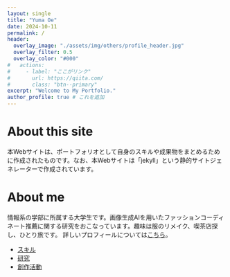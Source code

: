 ```yaml
---
layout: single
title: "Yuma Oe"
date: 2024-10-11
permalink: /
header:
  overlay_image: "./assets/img/others/profile_header.jpg"
  overlay_filter: 0.5
  overlay_color: "#000"
#   actions:
#     - label: "ここがリンク"
#       url: https://qiita.com/
#       class: "btn--primary"
excerpt: "Welcome to My Portfolio."
author_profile: true # これを追加
---
```


# About this site
本Webサイトは、ポートフォリオとして自身のスキルや成果物をまとめるために作成されたものです。なお、本Webサイトは「jekyll」という静的サイトジェネレーターで作成されています。

# About me
情報系の学部に所属する大学生です。画像生成AIを用いたファッションコーディネート推薦に関する研究をおこなっています。趣味は服のリメイク、喫茶店探し、ひとり旅です。
詳しいプロフィールについては[こちら](/myself)。
- [スキル](/skills)
- [研究](/researches)
- [創作活動](/remakes)
